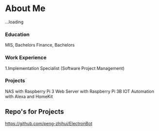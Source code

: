 # About Me
...loading

### Education
MIS, Bachelors
Finance, Bachelors

### Work Experience
1.Implementation Specialist (Software Project Management)


### Projects
NAS with Raspberry Pi 3
Web Server with Raspberry Pi 3B
IOT Automation with Alexa and HomeKit


## Repo's for Projects
https://github.com/peng-zhihui/ElectronBot
